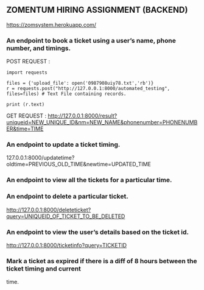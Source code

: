 ## ZOMENTUM HIRING ASSIGNMENT (BACKEND)

https://zomsystem.herokuapp.com/

### An endpoint to book a ticket using a user’s name, phone number, and timings.

POST REQUEST : 

    import requests
    
    files = {'upload_file': open('0987908uiy78.txt','rb')}
    r = requests.post("http://127.0.0.1:8000/automated_testing", files=files) # Text File containing records.

    print (r.text)   

GET REQUEST : http://127.0.0.1:8000/result?uniqueid=NEW_UNIQUE_ID&nm=NEW_NAME&phonenumber=PHONENUMBER&time=TIME

### An endpoint to update a ticket timing.

127.0.0.1:8000/updatetime?oldtime=PREVIOUS_OLD_TIME&newtime=UPDATED_TIME

### An endpoint to view all the tickets for a particular time.

### An endpoint to delete a particular ticket.

http://127.0.0.1:8000/deleteticket?query=UNIQUEID_OF_TICKET_TO_BE_DELETED

### An endpoint to view the user’s details based on the ticket id.

http://127.0.0.1:8000/ticketinfo?query=TICKETID

### Mark a ticket as expired if there is a diff of 8 hours between the ticket timing and current
time.
